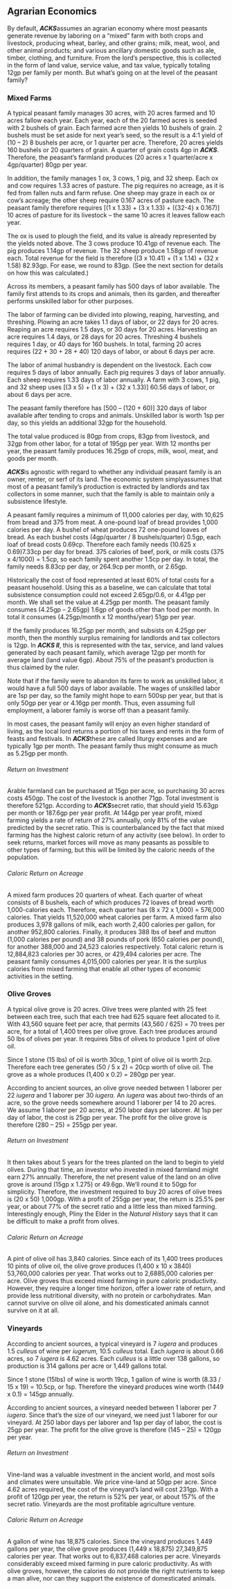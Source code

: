 ## Agrarian Economics

By default, ***ACKS***assumes an agrarian economy where most peasants generate revenue by laboring on a “mixed” farm with both crops and livestock, producing wheat, barley, and other grains; milk, meat, wool, and other animal products; and various ancillary domestic goods such as ale, timber, clothing, and furniture. From the lord’s perspective, this is collected in the form of land value, service value, and tax value, typically totaling 12gp per family per month. But what’s going on at the level of the peasant family?

### Mixed Farms

A typical peasant family manages 30 acres, with 20 acres farmed and 10 acres fallow each year. Each year, each of the 20 farmed acres is seeded with 2 bushels of grain. Each farmed acre then yields 10 bushels of grain. 2 bushels must be set aside for next year’s seed, so the result is a 4:1 yield of (10 – 2) 8 bushels per acre, or 1 quarter per acre. Therefore, 20 acres yields 160 bushels or 20 quarters of grain. A quarter of grain costs 4gp in ***ACKS***. Therefore, the peasant’s farmland produces (20 acres x 1 quarter/acre x 4gp/quarter) 80gp per year.

In addition, the family manages 1 ox, 3 cows, 1 pig, and 32 sheep. Each ox and cow requires 1.33 acres of pasture. The pig requires no acreage, as it is fed from fallen nuts and farm refuse. One sheep may graze in each ox or cow’s acreage; the other sheep require 0.167 acres of pasture each. The peasant family therefore requires [(1 x 1.33) + (3 x 1.33) + ({32-4} x 0.167)] 10 acres of pasture for its livestock – the same 10 acres it leaves fallow each year.

The ox is used to plough the field, and its value is already represented by the yields noted above. The 3 cows produce 10.41gp of revenue each. The pig produces 1.14gp of revenue. The 32 sheep produce 1.58gp of revenue each. Total revenue for the field is therefore [(3 x 10.41) + (1 x 1.14) + (32 x 1.58) 82.93gp. For ease, we round to 83gp. (See the next section for details on how this was calculated.)

Across its members, a peasant family has 500 days of labor available. The family first attends to its crops and animals, then its garden, and thereafter performs unskilled labor for other purposes.

The labor of farming can be divided into plowing, reaping, harvesting, and threshing. Plowing an acre takes 1.1 days of labor, or 22 days for 20 acres. Reaping an acre requires 1.5 days, or 30 days for 20 acres. Harvesting an acre requires 1.4 days, or 28 days for 20 acres. Threshing 4 bushels requires 1 day, or 40 days for 160 bushels. In total, farming 20 acres requires (22 + 30 + 28 + 40) 120 days of labor, or about 6 days per acre.

The labor of animal husbandry is dependent on the livestock. Each cow requires 5 days of labor annually. Each pig requires 3 days of labor annually. Each sheep requires 1.33 days of labor annually. A farm with 3 cows, 1 pig, and 32 sheep uses [(3 x 5) + (1 x 3) + (32 x 1.33)] 60.56 days of labor, or about 6 days per acre.

The peasant family therefore has [500 – (120 + 60)] 320 days of labor available after tending to crops and animals. Unskilled labor is worth 1sp per day, so this yields an additional 32gp for the household.

The total value produced is 80gp from crops, 83gp from livestock, and 32gp from other labor, for a total of 195gp per year. With 12 months per year, the peasant family produces 16.25gp of crops, milk, wool, meat, and goods per month.

***ACKS***is agnostic with regard to whether any individual peasant family is an owner, renter, or serf of its land. The economic system simplyassumes that most of a peasant family’s production is extracted by landlords and tax collectors in some manner, such that the family is able to maintain only a subsistence lifestyle.

A peasant family requires a minimum of 11,000 calories per day, with 10,625 from bread and 375 from meat. A one-pound loaf of bread provides 1,000 calories per day. A bushel of wheat produces 72 one-pound loaves of bread. As each bushel costs (4gp/quarter / 8 bushels/quarter) 0.5gp, each loaf of bread costs 0.69cp. Therefore each family needs (10.625 x 0.69)7.33cp per day for bread. 375 calories of beef, pork, or milk costs (375 x 4/1000) = 1.5cp, so each family spent another 1.5cp per day. In total, the family needs 8.83cp per day, or 264.9cp per month, or 2.65gp.

Historically the cost of food represented at least 60% of total costs for a peasant household. Using this as a baseline, we can calculate that total subsistence consumption could not exceed 2.65gp/0.6, or 4.41gp per month. We shall set the value at 4.25gp per month. The peasant family consumes (4.25gp – 2.65gp) 1.6gp of goods other than food per month. In total it consumes (4.25gp/month x 12 months/year) 51gp per year.

If the family produces 16.25gp per month, and subsists on 4.25gp per month, then the monthly surplus remaining for landlords and tax collectors is 12gp. In ***ACKS II***, this is represented with the tax, service, and land values generated by each peasant family, which average 12gp per month for average land (land value 6gp). About 75% of the peasant’s production is thus claimed by the ruler.

Note that if the family were to abandon its farm to work as unskilled labor, it would have a full 500 days of labor available. The wages of unskilled labor are 1sp per day, so the family might hope to earn 500sp per year, but that is only 50gp per year or 4.16gp per month. Thus, even assuming full employment, a laborer family is worse off than a peasant family.

In most cases, the peasant family will enjoy an even higher standard of living, as the local lord returns a portion of his taxes and rents in the form of feasts and festivals. In ***ACKS***these are called liturgy expenses and are typically 1gp per month. The peasant family thus might consume as much as 5.25gp per month.

###### Return on Investment

Arable farmland can be purchased at 15gp per acre, so purchasing 30 acres costs 450gp. The cost of the livestock is another 71gp. Total investment is therefore 521gp. According to ***ACKS***secret ratio, that should yield 15.63gp per month or 187.6gp per year profit. At 144gp per year profit, mixed farming yields a rate of return of 27% annually, only 81% of the value predicted by the secret ratio. This is counterbalanced by the fact that mixed farming has the highest caloric return of any activity (see below). In order to seek returns, market forces will move as many peasants as possible to other types of farming, but this will be limited by the caloric needs of the population.

###### Caloric Return on Acreage

A mixed farm produces 20 quarters of wheat. Each quarter of wheat consists of 8 bushels, each of which produces 72 loaves of bread worth 1,000-calories each. Therefore, each quarter has (8 x 72 x 1,000) = 576,000 calories. That yields 11,520,000 wheat calories per farm. A mixed farm also produces 3,978 gallons of milk, each worth 2,400 calories per gallon, for another 952,800 calories. Finally, it produces 388 lbs of beef and mutton (1,000 calories per pound) and 38 pounds of pork (650 calories per pound), for another 388,000 and 24,523 calories respectively. Total caloric return is 12,884,823 calories per 30 acres, or 429,494 calories per acre. The peasant family consumes 4,015,000 calories per year. It is the surplus calories from mixed farming that enable all other types of economic activities in the setting.

### Olive Groves

A typical olive grove is 20 acres. Olive trees were planted with 25 feet between each tree, such that each tree had 625 square feet allocated to it. With 43,560 square feet per acre, that permits (43,560 / 625) = 70 trees per acre, for a total of 1,400 trees per olive grove. Each tree produces around 50 lbs of olives per year. It requires 5lbs of olives to produce 1 pint of olive oil.

Since 1 stone (15 lbs) of oil is worth 30cp, 1 pint of olive oil is worth 2cp. Therefore each tree generates (50 / 5 x 2) = 20cp worth of olive oil. The grove as a whole produces (1,400 x 0.2) = 280gp per year.

According to ancient sources, an olive grove needed between 1 laborer per 22 *iugera* and 1 laborer per 30 *iugera.* An *iugera* was about two-thirds of an acre, so the grove needs somewhere around 1 laborer per 14 to 20 acres. We assume 1 laborer per 20 acres, at 250 labor days per laborer. At 1sp per day of labor, the cost is 25gp per year. The profit for the olive grove is therefore (280 – 25) = 255gp per year.

###### Return on Investment

It then takes about 5 years for the trees planted on the land to begin to yield olives. During that time, an investor who invested in mixed farmland might earn 27% annually. Therefore, the net present value of the land on an olive grove is around (15gp x 1.275) or 49.6gp. We’ll round it to 50gp for simplicity. Therefore, the investment required to buy 20 acres of olive trees is (20 x 50) 1,000gp. With a profit of 255gp per year, the return is 25.5% per year, or about 77% of the secret ratio and a little less than mixed farming. Interestingly enough, Pliny the Elder in the *Natural History* says that it can be difficult to make a profit from olives.

###### Caloric Return on Acreage

A pint of olive oil has 3,840 calories. Since each of its 1,400 trees produces 10 pints of olive oil, the olive grove produces (1,400 x 10 x 3840) 53,760,000 calories per year. That works out to 2,6885,000 calories per acre. Olive groves thus exceed mixed farming in pure caloric productivity. However, they require a longer time horizon, offer a lower rate of return, and provide less nutritional diversity, with no protein or carbohydrates. Man cannot survive on olive oil alone, and his domesticated animals cannot survive on it at all.

### Vineyards

According to ancient sources, a typical vineyard is 7 *iugera* and produces 1.5 *culleus* of wine per *iugerum,* 10.5 *culleus* total. Each *iugera* is about 0.66 acres, so 7 *iugera* is 4.62 acres. Each *culleus* is a little over 138 gallons, so production is 314 gallons per acre or 1,449 gallons total.

Since 1 stone (15lbs) of wine is worth 19cp, 1 gallon of wine is worth (8.33 / 15 x 19) = 10.5cp, or 1sp. Therefore the vineyard produces wine worth (1449 x 0.1) = 145gp annually.

According to ancient sources, a vineyard needed between 1 laborer per 7 *iugera*. Since that’s the size of our vineyard, we need just 1 laborer for our vineyard. At 250 labor days per laborer and 1sp per day of labor, the cost is 25gp per year. The profit for the olive grove is therefore (145 – 25) = 120gp per year.

###### Return on Investment

Vine-land was a valuable investment in the ancient world, and most soils and climates were unsuitable. We price vine-land at 50gp per acre. Since 4.62 acres required, the cost of the vineyard’s land will cost 231gp. With a profit of 120gp per year, the return is 52% per year, or about 157% of the secret ratio. Vineyards are the most profitable agriculture venture.

###### Caloric Return on Acreage

A gallon of wine has 18,875 calories. Since the vineyard produces 1,449 gallons per year, the olive grove produces (1,449 x 18,875) 27,349,875 calories per year. That works out to 6,837,468 calories per acre. Vineyards considerably exceed mixed farming in pure caloric productivity. As with olive groves, however, the calories do not provide the right nutrients to keep a man alive, nor can they support the existence of domesticated animals.
